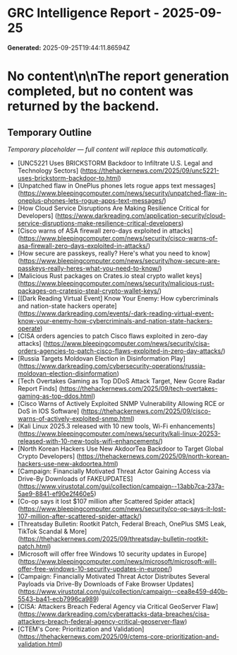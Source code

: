 # GRC Intelligence Report - 2025-09-25
**Generated:** 2025-09-25T19:44:11.86594Z
# No content\n\nThe report generation completed, but no content was returned by the backend.

## Temporary Outline
_Temporary placeholder — full content will replace this automatically._
- [UNC5221 Uses BRICKSTORM Backdoor to Infiltrate U.S. Legal and Technology Sectors] (https://thehackernews.com/2025/09/unc5221-uses-brickstorm-backdoor-to.html)
- [Unpatched flaw in OnePlus phones lets rogue apps text messages] (https://www.bleepingcomputer.com/news/security/unpatched-flaw-in-oneplus-phones-lets-rogue-apps-text-messages/)
- [How Cloud Service Disruptions Are Making Resilience Critical for Developers] (https://www.darkreading.com/application-security/cloud-service-disruptions-make-resilience-critical-developers)
- [Cisco warns of ASA firewall zero-days exploited in attacks] (https://www.bleepingcomputer.com/news/security/cisco-warns-of-asa-firewall-zero-days-exploited-in-attacks/)
- [How secure are passkeys, really? Here's what you need to know] (https://www.bleepingcomputer.com/news/security/how-secure-are-passkeys-really-heres-what-you-need-to-know/)
- [Malicious Rust packages on Crates.io steal crypto wallet keys] (https://www.bleepingcomputer.com/news/security/malicious-rust-packages-on-cratesio-steal-crypto-wallet-keys/)
- [[Dark Reading Virtual Event] Know Your Enemy: How cybercriminals and nation-state hackers operate] (https://www.darkreading.com/events/-dark-reading-virtual-event-know-your-enemy-how-cybercriminals-and-nation-state-hackers-operate)
- [CISA orders agencies to patch Cisco flaws exploited in zero-day attacks] (https://www.bleepingcomputer.com/news/security/cisa-orders-agencies-to-patch-cisco-flaws-exploited-in-zero-day-attacks/)
- [Russia Targets Moldovan Election in Disinformation Play] (https://www.darkreading.com/cybersecurity-operations/russia-moldovan-election-disinformation)
- [Tech Overtakes Gaming as Top DDoS Attack Target, New Gcore Radar Report Finds] (https://thehackernews.com/2025/09/tech-overtakes-gaming-as-top-ddos.html)
- [Cisco Warns of Actively Exploited SNMP Vulnerability Allowing RCE or DoS in IOS Software] (https://thehackernews.com/2025/09/cisco-warns-of-actively-exploited-snmp.html)
- [Kali Linux 2025.3 released with 10 new tools, Wi-Fi enhancements] (https://www.bleepingcomputer.com/news/security/kali-linux-20253-released-with-10-new-tools-wifi-enhancements/)
- [North Korean Hackers Use New AkdoorTea Backdoor to Target Global Crypto Developers] (https://thehackernews.com/2025/09/north-korean-hackers-use-new-akdoortea.html)
- [Campaign: Financially Motivated Threat Actor Gaining Access via Drive-By Downloads of FAKEUPDATES] (https://www.virustotal.com/gui/collection/campaign--13abb7ca-237a-5ae9-8841-ef90e2f460e5)
- [Co-op says it lost $107 million after Scattered Spider attack] (https://www.bleepingcomputer.com/news/security/co-op-says-it-lost-107-million-after-scattered-spider-attack/)
- [Threatsday Bulletin: Rootkit Patch, Federal Breach, OnePlus SMS Leak, TikTok Scandal & More] (https://thehackernews.com/2025/09/threatsday-bulletin-rootkit-patch.html)
- [Microsoft will offer free Windows 10 security updates in Europe] (https://www.bleepingcomputer.com/news/microsoft/microsoft-will-offer-free-windows-10-security-updates-in-europe/)
- [Campaign: Financially Motivated Threat Actor Distributes Several Payloads via Drive-By Downloads of Fake Browser Updates] (https://www.virustotal.com/gui/collection/campaign--cea8e459-d40b-5543-ba41-ecb7996ca989)
- [CISA: Attackers Breach Federal Agency via Critical GeoServer Flaw] (https://www.darkreading.com/cyberattacks-data-breaches/cisa-attackers-breach-federal-agency-critical-geoserver-flaw)
- [CTEM's Core: Prioritization and Validation] (https://thehackernews.com/2025/09/ctems-core-prioritization-and-validation.html)
